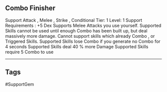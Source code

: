 ## Combo Finisher
Support
Attack , Melee , Strike , Conditional
Tier: 1
Level: 1
Support Requirements : +5 Dex
Supports Melee Attacks you use yourself. Supported Skills cannot be used until enough Combo has been built up, but deal massively more damage. Cannot support skills which already Combo , or Triggered Skills.
Supported Skills lose Combo if you generate no Combo for 4 seconds
Supported Skills deal 40 % more Damage
Supported Skills require 5 Combo to use

---
## Tags
#SupportGem
